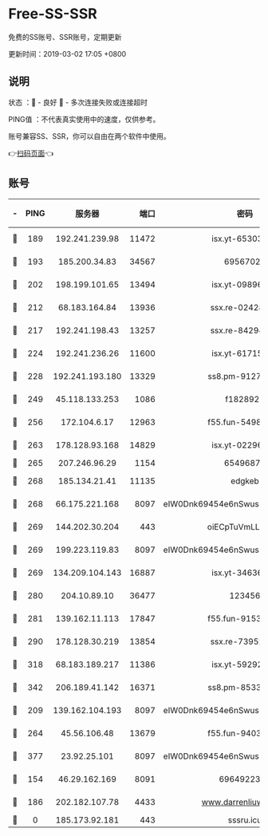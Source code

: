 # Free-SS-SSR

免费的SS账号、SSR账号，定期更新

更新时间：2019-03-02 17:05 +0800

## 说明

状态     ：🙂 - 良好 🙁 - 多次连接失败或连接超时

PING值   ：不代表真实使用中的速度，仅供参考。

账号兼容SS、SSR，你可以自由在两个软件中使用。

👉[扫码页面](https://liesauer.github.io/free-ss-ssr.github.io/)👈

## 账号

|-|PING|服务器|端口|密码|加密方式|区域|
|:----:|:----:|:-----:|-----:|:----:|:----:|:----:|
|🙂|189|192.241.239.98|11472|isx.yt-65303536|aes-256-cfb|US|
|🙂|193|185.200.34.83|34567|69567020|aes-256-cfb|US|
|🙂|202|198.199.101.65|13494|isx.yt-09896411|aes-256-cfb|US|
|🙂|212|68.183.164.84|13936|ssx.re-02428773|aes-256-cfb|US|
|🙂|217|192.241.198.43|13257|ssx.re-84294373|aes-256-cfb|US|
|🙂|224|192.241.236.26|11600|isx.yt-61715029|aes-256-cfb|US|
|🙂|228|192.241.193.180|13329|ss8.pm-91273278|aes-256-cfb|US|
|🙂|249|45.118.133.253|1086|f1828920|aes-256-cfb|SG|
|🙂|256|172.104.6.17|12963|f55.fun-54984893|aes-256-cfb|US|
|🙂|263|178.128.93.168|14829|isx.yt-02296578|aes-256-cfb|SG|
|🙂|265|207.246.96.29|1154|65496879|chacha20|US|
|🙂|268|185.134.21.41|11135|edgkeb|aes-256-cfb|GB|
|🙂|268|66.175.221.168|8097|eIW0Dnk69454e6nSwuspv9DmS201tQ0D|aes-256-cfb|US|
|🙂|269|144.202.30.204|443|oiECpTuVmLLxk4Ts|aes-256-cfb|US|
|🙂|269|199.223.119.83|8097|eIW0Dnk69454e6nSwuspv9DmS201tQ0D|aes-256-cfb|US|
|🙂|269|134.209.104.143|16887|isx.yt-34636284|aes-256-cfb|SG|
|🙂|280|204.10.89.10|36477|123456|aes-256-cfb|US|
|🙂|281|139.162.11.113|17847|f55.fun-91530926|aes-256-cfb|SG|
|🙂|290|178.128.30.219|13854|ssx.re-73952571|aes-256-cfb|SG|
|🙂|318|68.183.189.217|11386|isx.yt-59292721|aes-256-cfb|SG|
|🙂|342|206.189.41.142|16371|ss8.pm-85330521|aes-256-cfb|SG|
|🙂|209|139.162.104.193|8097|eIW0Dnk69454e6nSwuspv9DmS201tQ0D|aes-256-cfb|JP|
|🙂|264|45.56.106.48|13679|f55.fun-94035018|aes-256-cfb|US|
|🙂|377|23.92.25.101|8097|eIW0Dnk69454e6nSwuspv9DmS201tQ0D|aes-256-cfb|US|
|🙁|154|46.29.162.169|8091|6964922356|aes-256-cfb|RU|
|🙁|186|202.182.107.78|4433|www.darrenliuwei.com|aes-256-cfb|JP|
|🙁|0|185.173.92.181|443|sssru.icu|rc4-md5|RU|
